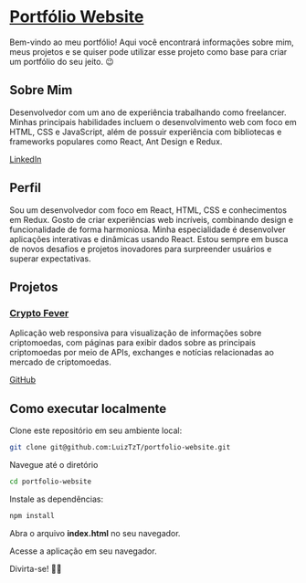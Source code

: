 <h1><a href="https://luiztozati-portfolio.vercel.app/">Portfólio Website</a></h1>
<p>Bem-vindo ao meu portfólio! Aqui você encontrará informações sobre mim, meus projetos e se quiser pode utilizar esse projeto como base para criar um portfólio do seu jeito. 😉</p>

<h2>Sobre Mim</h2>
<p>Desenvolvedor com um ano de experiência trabalhando como freelancer.
Minhas principais habilidades incluem o desenvolvimento web com foco em HTML, CSS e JavaScript,
além de possuir experiência com bibliotecas e frameworks populares como React, Ant Design e Redux.</p>
<a href="https://www.linkedin.com/in/luiz-felipe-tozati-59b63a262/">LinkedIn</a>

<h2>Perfil</h2>
<p>Sou um desenvolvedor com foco em React, HTML, CSS e conhecimentos em Redux. Gosto de criar experiências web incríveis, combinando design e funcionalidade de forma harmoniosa. 
Minha especialidade é desenvolver aplicações interativas e dinâmicas usando React. Estou sempre em busca de novos desafios e projetos inovadores para surpreender usuários e superar expectativas.</p>

<h2>Projetos</h2>
<h3><a href="https://crypto-fever.vercel.app/">Crypto Fever</a></h3>
<p>Aplicação web responsiva para visualização de informações sobre criptomoedas, com páginas para exibir dados sobre as principais criptomoedas por meio de APIs, exchanges e notícias relacionadas 
ao mercado de criptomoedas.</p>

<p><a href="https://github.com/LuizTzT/cryptoFever">GitHub</a></p>

<h2>Como executar localmente</h2>
<p>Clone este repositório em seu ambiente local:</p>

```bash
git clone git@github.com:LuizTzT/portfolio-website.git
```

<p>Navegue até o diretório</p>

```bash
cd portfolio-website
```

<p>Instale as dependências:</p>

```bash
npm install
```

<p>Abra o arquivo <strong>index.html</strong> no seu navegador.</p>
<p>Acesse a aplicação em seu navegador.</p>

<p>Divirta-se! 🎉🎉</p>



